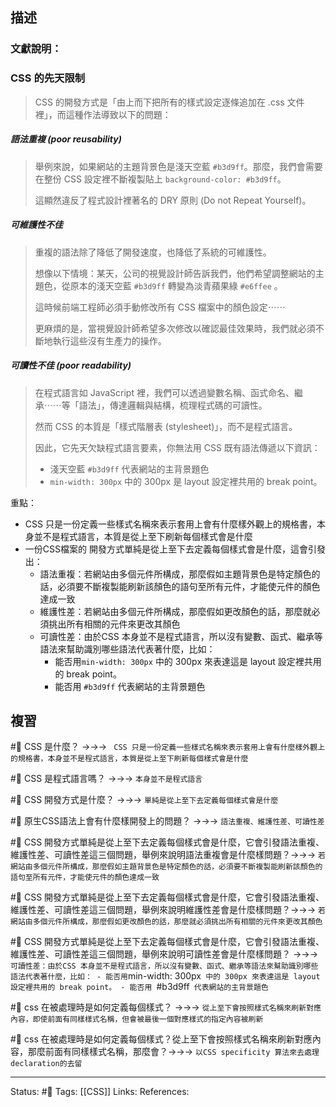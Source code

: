 

## 描述


### 文獻說明：

### CSS 的先天限制

> CSS 的開發方式是「由上而下把所有的樣式設定逐條追加在 .css 文件裡」，而這種作法導致以下的問題：

##### 語法重複 (poor reusability)

> 舉例來說，如果網站的主題背景色是淺天空藍 `#b3d9ff`。那麼，我們會需要在整份 CSS 設定裡不斷複製貼上 `background-color: #b3d9ff`。
> 
> 這顯然違反了程式設計裡著名的 DRY 原則 (Do not Repeat Yourself)。

##### 可維護性不佳

> 重複的語法除了降低了開發速度，也降低了系統的可維護性。
> 
> 想像以下情境：某天，公司的視覺設計師告訴我們，他們希望調整網站的主題色，從原本的淺天空藍 `#b3d9ff` 轉變為淡青蘋果綠 `#e6ffee` 。
> 
> 這時候前端工程師必須手動修改所有 CSS 檔案中的顏色設定⋯⋯
> 
> 更麻煩的是，當視覺設計師希望多次修改以確認最佳效果時，我們就必須不斷地執行這些沒有生產力的操作。

##### 可讀性不佳 (poor readability)

> 在程式語言如 JavaScript 裡，我們可以透過變數名稱、函式命名、繼承⋯⋯等「語法」，傳達邏輯與結構，梳理程式碼的可讀性。
> 
> 然而 CSS 的本質是「樣式階層表 (stylesheet)」，而不是程式語言。
> 
> 因此，它先天欠缺程式語言要素，你無法用 CSS 既有語法傳遞以下資訊：
> -   淺天空藍 `#b3d9ff` 代表網站的主背景題色
> -   `min-width: 300px` 中的 300px 是 layout 設定裡共用的 break point。


重點：
- CSS 只是一份定義一些樣式名稱來表示套用上會有什麼樣外觀上的規格書，本身並不是程式語言，本質是從上至下刷新每個樣式會是什麼
- 一份CSS檔案的 開發方式單純是從上至下去定義每個樣式會是什麼，這會引發出：
	- 語法重複：若網站由多個元件所構成，那麼假如主題背景色是特定顏色的話，必須要不斷複製能刷新該顏色的語句至所有元件，才能使元件的顏色達成一致
	- 維護性差：若網站由多個元件所構成，那麼假如更改顏色的話，那麼就必須挑出所有相關的元件來更改其顏色
	- 可讀性差：由於CSS 本身並不是程式語言，所以沒有變數、函式、繼承等語法來幫助識別哪些語法代表著什麼，比如：
		- 能否用`min-width: 300px` 中的 300px 來表達這是 layout 設定裡共用的 break point。
		- 能否用 `#b3d9ff` 代表網站的主背景題色

## 複習
#🧠 CSS 是什麼？ ->->-> ` CSS 只是一份定義一些樣式名稱來表示套用上會有什麼樣外觀上的規格書，本身並不是程式語言，本質是從上至下刷新每個樣式會是什麼`
<!--SR:!2022-11-02,53,250-->

#🧠 CSS 是程式語言嗎？  ->->-> `本身並不是程式語言`
<!--SR:!2022-11-28,72,250-->

#🧠 CSS  開發方式是什麼？ ->->-> `單純是從上至下去定義每個樣式會是什麼`
<!--SR:!2022-11-03,54,250-->

#🧠 原生CSS語法上會有什麼樣開發上的問題？ ->->-> `語法重複、維護性差、可讀性差`
<!--SR:!2022-09-24,6,249-->


#🧠 CSS  開發方式單純是從上至下去定義每個樣式會是什麼，它會引發語法重複、維護性差、可讀性差這三個問題，舉例來說明語法重複會是什麼樣問題？->->-> `若網站由多個元件所構成，那麼假如主題背景色是特定顏色的話，必須要不斷複製能刷新該顏色的語句至所有元件，才能使元件的顏色達成一致`
<!--SR:!2022-11-22,69,250-->

#🧠 CSS  開發方式單純是從上至下去定義每個樣式會是什麼，它會引發語法重複、維護性差、可讀性差這三個問題，舉例來說明維護性差會是什麼樣問題？->->-> `若網站由多個元件所構成，那麼假如更改顏色的話，那麼就必須挑出所有相關的元件來更改其顏色`
<!--SR:!2022-10-30,53,250-->

#🧠 CSS  開發方式單純是從上至下去定義每個樣式會是什麼，它會引發語法重複、維護性差、可讀性差這三個問題，舉例來說明可讀性差會是什麼樣問題？ ->->-> `可讀性差：由於CSS 本身並不是程式語言，所以沒有變數、函式、繼承等語法來幫助識別哪些語法代表著什麼，比如： - 能否用`min\-width: 300px` 中的 300px 來表達這是 layout 設定裡共用的 break point。 - 能否用 `\#b3d9ff` 代表網站的主背景題色`
<!--SR:!2022-10-02,28,230-->

#🧠 css 在被處理時是如何定義每個樣式？ ->->-> `從上至下會按照樣式名稱來刷新對應內容，即使前面有同樣樣式名稱，但會被最後一個對應樣式的指定內容被刷新`
<!--SR:!2022-09-18,28,250-->

#🧠 css 在被處理時是如何定義每個樣式？從上至下會按照樣式名稱來刷新對應內容，那麼前面有同樣樣式名稱，那麼會？->->-> `以CSS specificity 算法來去處理declaration的去留`
<!--SR:!2022-09-19,2,249-->


---
Status: #🌱 
Tags:
[[CSS]]
Links:
References: